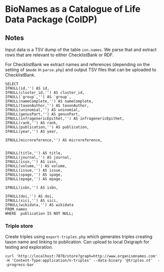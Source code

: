 #  BioNames as a Catalogue of Life Data Package (ColDP)

## Notes

Input data is a TSV dump of the table `ion.names`. We parse that and extract rows that are relevant to either ChecklistBank or RDF.

For ChecklistBank we extract names and references (depending on the setting of `$mode` in `parse.php`) and output TSV files that can be uploaded to ChecklistBank.

```
SELECT 
IFNULL(id,'') AS id,
IFNULL(cluster_id,'') AS cluster_id,
IFNULL(`group`,'') AS `group`,
IFNULL(nameComplete,'') AS nameComplete,
IFNULL(taxonAuthor,'') AS taxonAuthor,
IFNULL(uninomial,'') AS uninomial,
IFNULL(genusPart,'') AS genusPart,
IFNULL(infragenericEpithet,'') AS infragenericEpithet,
IFNULL(rank,'') AS rank,
IFNULL(publication,'') AS publication,
IFNULL(year,'') AS year,

IFNULL(microreference,'') AS microreference,


IFNULL(title,'') AS title,
IFNULL(journal,'') AS journal,
IFNULL(issn,'') AS issn,
IFNULL(volume,'') AS volume,
IFNULL(issue,'') AS issue,
IFNULL(spage,'') AS spage,
IFNULL(epage,'') AS epage,

IFNULL(isbn,'') AS isbn,

IFNULL(doi,'') AS doi,
IFNULL(sici,'') AS sici,
IFNULL(wikidata,'') AS wikidata
FROM names 
WHERE  publication IS NOT NULL;
```



### Triple store

Create triples using `export-triples.php` which generates triples creating taxon name and linking to publication. Can upload to local Oxigraph for testing and exploration. 

```
curl 'http://localhost:7878/store?graph=http://www.organismnames.com' -H 'Content-Type:application/n-triples' --data-binary '@triples.nt'  --progress-bar
```
